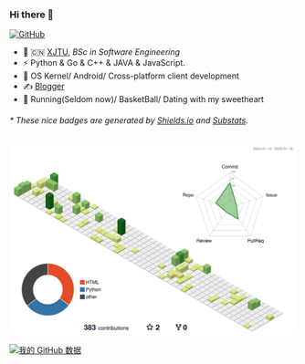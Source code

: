 ### Hi there 👋


[![GitHub](https://img.shields.io/badge/dynamic/json?logo=github&label=GitHub&labelColor=495867&color=495867&query=%24.data.totalSubs&url=https%3A%2F%2Fapi.spencerwoo.com%2Fsubstats%2F%3Fsource%3Dgithub%26queryKey%3Dhayschan&style=flat-square)](https://github.com/wawzysys)

- 🍻 🇨🇳 [XJTU](https://www.xjtu.edu.cn/), _BSc in Software Engineering_
- ⚡ Python & Go & C++ & JAVA & JavaScript.
- 🎄 OS Kernel/ Android/ Cross-platform client development
- ✍️ [Blogger](https://wawzysys.github.io/)
- 🏃 Running(Seldom now)/  BasketBall/ Dating with my sweetheart

<h6>* These nice badges are generated by <a href="https://shields.io/">Shields.io</a> and <a href="https://github.com/spencerwooo/Substats">Substats</a>.</h6>

![](./profile-3d-contrib/profile-green-animate.svg)

[![我的 GitHub 数据](https://github-readme-stats.vercel.app/api?username=wawzysys)]()
